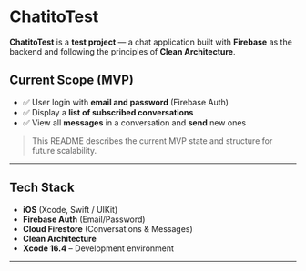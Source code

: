 # ChatitoTest

**ChatitoTest** is a **test project** — a chat application built with **Firebase** as the backend and following the principles of **Clean Architecture**.

## Current Scope (MVP)
- ✅ User login with **email and password** (Firebase Auth)  
- ✅ Display a **list of subscribed conversations**  
- ✅ View all **messages** in a conversation and **send** new ones  

> This README describes the current MVP state and structure for future scalability.

---

## Tech Stack
- **iOS** (Xcode, Swift / UIKit)  
- **Firebase Auth** (Email/Password)  
- **Cloud Firestore** (Conversations & Messages)  
- **Clean Architecture**  
- **Xcode 16.4** – Development environment  

---

